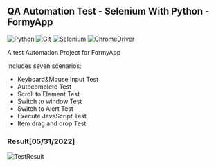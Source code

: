 ﻿## QA Automation Test - Selenium With Python - FormyApp
 ![Python](https://img.shields.io/badge/Python-000000?style=for-the-badge&logo=python&logoColor=white)
 ![Git](https://img.shields.io/badge/GIT-000000?style=for-the-badge&logo=git&logoColor=white)
 ![Selenium](https://img.shields.io/badge/Selenium-000000?style=for-the-badge&logo=Selenium&logoColor=white)
 ![ChromeDriver](https://img.shields.io/badge/Google_chrome-000000?style=for-the-badge&logo=Google-chrome&logoColor=white)
 <p>A test Automation Project for FormyApp </p>
 <p>Includes seven scenarios:</p>
 <ul>
  <li>Keyboard&Mouse Input Test</li>
  <li>Autocomplete Test</li>
  <li>Scroll to Element Test</li>
  <li>Switch to window Test</li>
  <li>Switch to Alert Test</li>
  <li>Execute JavaScript Test</li>
  <li>Item drag and drop Test</li>
 </ul>
 
 ### Result[05/31/2022]
 ![TestResult](https://user-images.githubusercontent.com/61010367/171069989-bed8e741-3b54-423a-9dc9-813027bfc6db.png)

